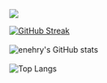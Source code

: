 <a href="https://github.com/enehry/github-readme-stats">
  <img align="center" src="https://github-readme-streak-stats.herokuapp.com/?user=enehry&theme=github-dark-blue)](https://git.io/streak-stats)" />
</a>

[![GitHub Streak](https://github-readme-streak-stats.herokuapp.com/?user=enehry&theme=github-dark-blue)](https://git.io/streak-stats)
<br/>
<br/>
![enehry's GitHub stats](https://github-readme-stats.vercel.app/api?username=enehry&count_private=true&show_icons=true&theme=github_dark)
<br/>
<br/>
![Top Langs](https://github-readme-stats.vercel.app/api/top-langs/?username=enehry&layout=compact&count_private=true&show_icons=true&theme=github_dark)



